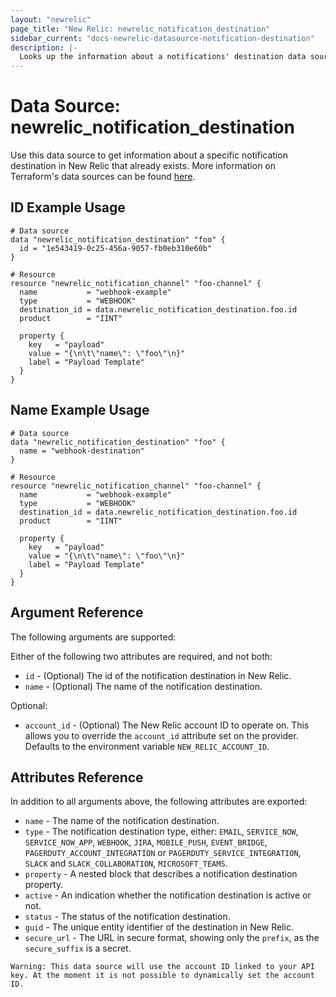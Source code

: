 ```yaml
---
layout: "newrelic"
page_title: "New Relic: newrelic_notification_destination"
sidebar_current: "docs-newrelic-datasource-notification-destination"
description: |-
  Looks up the information about a notifications' destination data source in New Relic.
---
```


# Data Source: newrelic\_notification\_destination

Use this data source to get information about a specific notification destination in New Relic that already exists. More information on Terraform's data sources can be found [here](https://www.terraform.io/language/data-sources).

## ID Example Usage

```hcl
# Data source
data "newrelic_notification_destination" "foo" {
  id = "1e543419-0c25-456a-9057-fb0eb310e60b"
}

# Resource
resource "newrelic_notification_channel" "foo-channel" {
  name           = "webhook-example"
  type           = "WEBHOOK"
  destination_id = data.newrelic_notification_destination.foo.id
  product        = "IINT"

  property {
    key   = "payload"
    value = "{\n\t\"name\": \"foo\"\n}"
    label = "Payload Template"
  }
}
```

## Name Example Usage

```hcl
# Data source
data "newrelic_notification_destination" "foo" {
  name = "webhook-destination"
}

# Resource
resource "newrelic_notification_channel" "foo-channel" {
  name           = "webhook-example"
  type           = "WEBHOOK"
  destination_id = data.newrelic_notification_destination.foo.id
  product        = "IINT"

  property {
    key   = "payload"
    value = "{\n\t\"name\": \"foo\"\n}"
    label = "Payload Template"
  }
}
```

## Argument Reference

The following arguments are supported:

Either of the following two attributes are required, and not both:
* `id` - (Optional) The id of the notification destination in New Relic.
* `name` - (Optional) The name of the notification destination.

Optional:
* `account_id` - (Optional) The New Relic account ID to operate on.  This allows you to override the `account_id` attribute set on the provider. Defaults to the environment variable `NEW_RELIC_ACCOUNT_ID`.

## Attributes Reference

In addition to all arguments above, the following attributes are exported:

* `name` - The name of the notification destination.
* `type` - The notification destination type, either: `EMAIL`, `SERVICE_NOW`, `SERVICE_NOW_APP`, `WEBHOOK`, `JIRA`, `MOBILE_PUSH`, `EVENT_BRIDGE`, `PAGERDUTY_ACCOUNT_INTEGRATION` or `PAGERDUTY_SERVICE_INTEGRATION`, `SLACK` and `SLACK_COLLABORATION`, `MICROSOFT_TEAMS`.
* `property` - A nested block that describes a notification destination property.
* `active` - An indication whether the notification destination is active or not.
* `status` - The status of the notification destination.
* `guid` - The unique entity identifier of the destination in New Relic.
* `secure_url` - The URL in secure format, showing only the `prefix`, as the `secure_suffix` is a secret. 


```
Warning: This data source will use the account ID linked to your API key. At the moment it is not possible to dynamically set the account ID.
```
